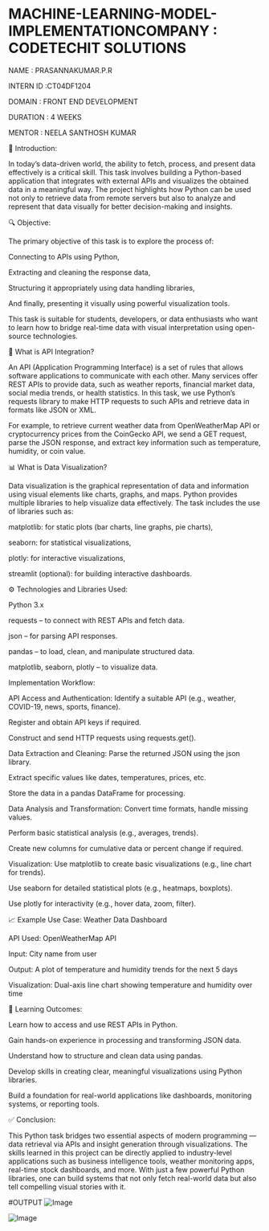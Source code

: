 # MACHINE-LEARNING-MODEL-IMPLEMENTATIONCOMPANY : CODETECHIT SOLUTIONS

NAME : PRASANNAKUMAR.P.R

INTERN ID :CT04DF1204

DOMAIN : FRONT END DEVELOPMENT

DURATION : 4 WEEKS

MENTOR : NEELA SANTHOSH KUMAR

📄 Introduction:

In today’s data-driven world, the ability to fetch, process, and present data effectively is a critical skill. This task involves building a Python-based application that integrates with external APIs and visualizes the obtained data in a meaningful way. The project highlights how Python can be used not only to retrieve data from remote servers but also to analyze and represent that data visually for better decision-making and insights.

🔍 Objective:

The primary objective of this task is to explore the process of:

Connecting to APIs using Python,

Extracting and cleaning the response data,

Structuring it appropriately using data handling libraries,

And finally, presenting it visually using powerful visualization tools.

This task is suitable for students, developers, or data enthusiasts who want to learn how to bridge real-time data with visual interpretation using open-source technologies.

🔗 What is API Integration?

An API (Application Programming Interface) is a set of rules that allows software applications to communicate with each other. Many services offer REST APIs to provide data, such as weather reports, financial market data, social media trends, or health statistics. In this task, we use Python’s requests library to make HTTP requests to such APIs and retrieve data in formats like JSON or XML.

For example, to retrieve current weather data from OpenWeatherMap API or cryptocurrency prices from the CoinGecko API, we send a GET request, parse the JSON response, and extract key information such as temperature, humidity, or coin value.

📊 What is Data Visualization?

Data visualization is the graphical representation of data and information using visual elements like charts, graphs, and maps. Python provides multiple libraries to help visualize data effectively. The task includes the use of libraries such as:

matplotlib: for static plots (bar charts, line graphs, pie charts),

seaborn: for statistical visualizations,

plotly: for interactive visualizations,

streamlit (optional): for building interactive dashboards.

⚙️ Technologies and Libraries Used:

Python 3.x

requests – to connect with REST APIs and fetch data.

json – for parsing API responses.

pandas – to load, clean, and manipulate structured data.

matplotlib, seaborn, plotly – to visualize data.

Implementation Workflow:

API Access and Authentication: Identify a suitable API (e.g., weather, COVID-19, news, sports, finance).

Register and obtain API keys if required.

Construct and send HTTP requests using requests.get().

Data Extraction and Cleaning: Parse the returned JSON using the json library.

Extract specific values like dates, temperatures, prices, etc.

Store the data in a pandas DataFrame for processing.

Data Analysis and Transformation: Convert time formats, handle missing values.

Perform basic statistical analysis (e.g., averages, trends).

Create new columns for cumulative data or percent change if required.

Visualization: Use matplotlib to create basic visualizations (e.g., line chart for trends).

Use seaborn for detailed statistical plots (e.g., heatmaps, boxplots).

Use plotly for interactivity (e.g., hover data, zoom, filter).

📈 Example Use Case: Weather Data Dashboard

API Used: OpenWeatherMap API

Input: City name from user

Output: A plot of temperature and humidity trends for the next 5 days

Visualization: Dual-axis line chart showing temperature and humidity over time

🎯 Learning Outcomes:

Learn how to access and use REST APIs in Python.

Gain hands-on experience in processing and transforming JSON data.

Understand how to structure and clean data using pandas.

Develop skills in creating clear, meaningful visualizations using Python libraries.

Build a foundation for real-world applications like dashboards, monitoring systems, or reporting tools.

✅ Conclusion:

This Python task bridges two essential aspects of modern programming — data retrieval via APIs and insight generation through visualizations. The skills learned in this project can be directly applied to industry-level applications such as business intelligence tools, weather monitoring apps, real-time stock dashboards, and more. With just a few powerful Python libraries, one can build systems that not only fetch real-world data but also tell compelling visual stories with it.

#OUTPUT
![Image](https://github.com/user-attachments/assets/bfd5eb51-3ec4-4a07-889d-6ff73d32ec30)

![Image](https://github.com/user-attachments/assets/3afca789-57ae-4f85-9f55-e95c5432a803)
